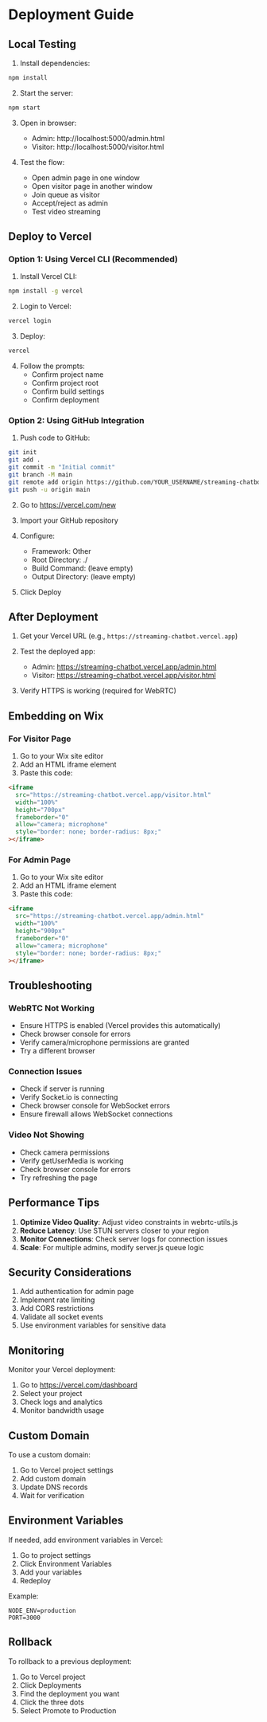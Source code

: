 # Deployment Guide

## Local Testing

1. Install dependencies:
```bash
npm install
```

2. Start the server:
```bash
npm start
```

3. Open in browser:
   - Admin: http://localhost:5000/admin.html
   - Visitor: http://localhost:5000/visitor.html

4. Test the flow:
   - Open admin page in one window
   - Open visitor page in another window
   - Join queue as visitor
   - Accept/reject as admin
   - Test video streaming

## Deploy to Vercel

### Option 1: Using Vercel CLI (Recommended)

1. Install Vercel CLI:
```bash
npm install -g vercel
```

2. Login to Vercel:
```bash
vercel login
```

3. Deploy:
```bash
vercel
```

4. Follow the prompts:
   - Confirm project name
   - Confirm project root
   - Confirm build settings
   - Confirm deployment

### Option 2: Using GitHub Integration

1. Push code to GitHub:
```bash
git init
git add .
git commit -m "Initial commit"
git branch -M main
git remote add origin https://github.com/YOUR_USERNAME/streaming-chatbot.git
git push -u origin main
```

2. Go to https://vercel.com/new

3. Import your GitHub repository

4. Configure:
   - Framework: Other
   - Root Directory: ./
   - Build Command: (leave empty)
   - Output Directory: (leave empty)

5. Click Deploy

## After Deployment

1. Get your Vercel URL (e.g., `https://streaming-chatbot.vercel.app`)

2. Test the deployed app:
   - Admin: https://streaming-chatbot.vercel.app/admin.html
   - Visitor: https://streaming-chatbot.vercel.app/visitor.html

3. Verify HTTPS is working (required for WebRTC)

## Embedding on Wix

### For Visitor Page

1. Go to your Wix site editor
2. Add an HTML iframe element
3. Paste this code:

```html
<iframe 
  src="https://streaming-chatbot.vercel.app/visitor.html" 
  width="100%" 
  height="700px" 
  frameborder="0"
  allow="camera; microphone"
  style="border: none; border-radius: 8px;"
></iframe>
```

### For Admin Page

1. Go to your Wix site editor
2. Add an HTML iframe element
3. Paste this code:

```html
<iframe 
  src="https://streaming-chatbot.vercel.app/admin.html" 
  width="100%" 
  height="900px" 
  frameborder="0"
  allow="camera; microphone"
  style="border: none; border-radius: 8px;"
></iframe>
```

## Troubleshooting

### WebRTC Not Working
- Ensure HTTPS is enabled (Vercel provides this automatically)
- Check browser console for errors
- Verify camera/microphone permissions are granted
- Try a different browser

### Connection Issues
- Check if server is running
- Verify Socket.io is connecting
- Check browser console for WebSocket errors
- Ensure firewall allows WebSocket connections

### Video Not Showing
- Check camera permissions
- Verify getUserMedia is working
- Check browser console for errors
- Try refreshing the page

## Performance Tips

1. **Optimize Video Quality**: Adjust video constraints in webrtc-utils.js
2. **Reduce Latency**: Use STUN servers closer to your region
3. **Monitor Connections**: Check server logs for connection issues
4. **Scale**: For multiple admins, modify server.js queue logic

## Security Considerations

1. Add authentication for admin page
2. Implement rate limiting
3. Add CORS restrictions
4. Validate all socket events
5. Use environment variables for sensitive data

## Monitoring

Monitor your Vercel deployment:
1. Go to https://vercel.com/dashboard
2. Select your project
3. Check logs and analytics
4. Monitor bandwidth usage

## Custom Domain

To use a custom domain:
1. Go to Vercel project settings
2. Add custom domain
3. Update DNS records
4. Wait for verification

## Environment Variables

If needed, add environment variables in Vercel:
1. Go to project settings
2. Click Environment Variables
3. Add your variables
4. Redeploy

Example:
```
NODE_ENV=production
PORT=3000
```

## Rollback

To rollback to a previous deployment:
1. Go to Vercel project
2. Click Deployments
3. Find the deployment you want
4. Click the three dots
5. Select Promote to Production

